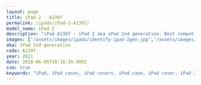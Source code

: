 ```yaml
---
layout: page
title: iPad 2 - A1397
permalink: /ipads/iPad-2-A1397/
model_name: iPad 2
description: "iPad A1397 - iPad 2 aka iPad 2nd generation. Best compatible iPad cases for A1397"
images: ["/assets/images/ipads/identify-ipad-2gen.jpg","/assets/images/ipads/ipad_2_buttons.png"]
aka: iPad 2nd generation
code: A1397
year: 2011
date: 2018-06-05T10:18:39.995Z
sim: true
keywords: "iPad, iPad cases, iPad covers, iPad case, iPad cover, iPad 2, iPad 2 case, A1397 case, A1397 cover, A1397, iPad 2nd generation"
---
```

